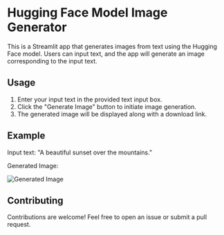 # Hugging Face Model Image Generator

This is a Streamlit app that generates images from text using the Hugging Face model. Users can input text, and the app will generate an image corresponding to the input text.

## Usage

1. Enter your input text in the provided text input box.
2. Click the "Generate Image" button to initiate image generation.
3. The generated image will be displayed along with a download link.

## Example

Input text: "A beautiful sunset over the mountains."

Generated Image:

![Generated Image](example_image.jpg)

## Contributing

Contributions are welcome! Feel free to open an issue or submit a pull request.

